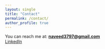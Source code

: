 ```yaml
---
layout: single
title: "Contact"
permalink: /contact/
author_profile: true
---
```


You can reach me at: **naveed3797@gmail.com**  
[LinkedIn](https://www.linkedin.com/in/naveed-ejaz/)